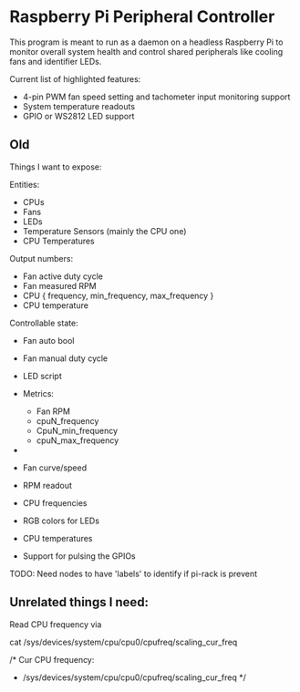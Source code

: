 # Raspberry Pi Peripheral Controller

This program is meant to run as a daemon on a headless Raspberry Pi to monitor overall system health and control shared peripherals like cooling fans and identifier LEDs.

Current list of highlighted features:

- 4-pin PWM fan speed setting and tachometer input monitoring support
- System temperature readouts
- GPIO or WS2812 LED support



## Old

Things I want to expose:

Entities:

- CPUs
- Fans
- LEDs
- Temperature Sensors (mainly the CPU one)
- CPU Temperatures

Output numbers:

- Fan active duty cycle
- Fan measured RPM
- CPU { frequency, min_frequency, max_frequency }
- CPU temperature

Controllable state:

- Fan auto bool
- Fan manual duty cycle
- LED script







- Metrics:
    - Fan RPM
    - cpuN_frequency
    - CpuN_min_frequency
    - cpuN_max_frequency
- 

- Fan curve/speed
- RPM readout
- CPU frequencies
- RGB colors for LEDs
- CPU temperatures
- Support for pulsing the GPIOs

TODO: Need nodes to have 'labels' to identify if pi-rack is prevent

Unrelated things I need:
- 


Read CPU frequency via 

cat /sys/devices/system/cpu/cpu0/cpufreq/scaling_cur_freq 


/*
Cur CPU frequency:
- /sys/devices/system/cpu/cpu0/cpufreq/scaling_cur_freq
*/
